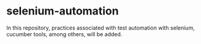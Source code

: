 # selenium-automation
In this repository, practices associated with test automation with selenium, cucumber tools, among others, will be added.

